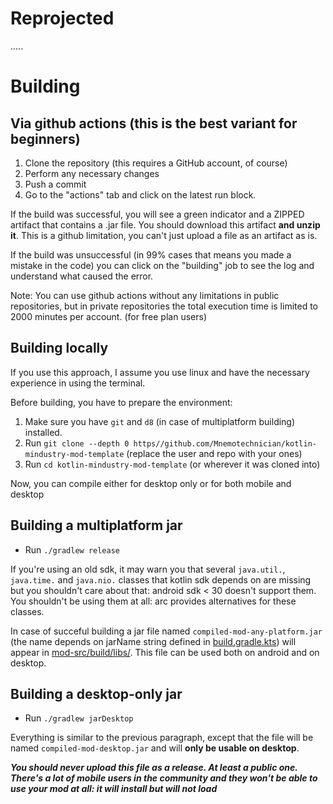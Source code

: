 # Reprojected

.....

# Building
## Via github actions (this is the best variant for beginners)
1. Clone the repository (this requires a GitHub account, of course)
2. Perform any necessary changes
3. Push a commit
4. Go to the "actions" tab and click on the latest run block.

If the build was successful, you will see a green indicator and a ZIPPED artifact that contains a .jar file. You should download this artifact __and unzip it__. This is a github limitation, you can't just upload a file as an artifact as is.

If the build was unsuccessful (in 99% cases that means you made a mistake in the code) you can click on the "building" job to see the log and understand what caused the error.

Note: You can use github actions without any limitations in public repositories, but in private repositories the total execution time is limited to 2000 minutes per account. (for free plan users)

## Building locally
If you use this approach, I assume you use linux and have the necessary experience in using the terminal.

Before building, you have to prepare the environment:
1. Make sure you have `git` and `d8` (in case of multiplatform building) installed.
2. Run `git clone --depth 0 https//github.com/Mnemotechnician/kotlin-mindustry-mod-template` (replace the user and repo with your ones)
3. Run `cd kotlin-mindustry-mod-template` (or wherever it was cloned into)

Now, you can compile either for desktop only or for both mobile and desktop

## Building a multiplatform jar
* Run `./gradlew release`

If you're using an old sdk, it may warn you that several `java.util.`, `java.time.` and `java.nio.` classes that kotlin sdk depends on are missing but you shouldn't care about that: android sdk < 30 doesn't support them. You shouldn't be using them at all: arc provides alternatives for these classes.

In case of succeful building a jar file named `compiled-mod-any-platform.jar` (the name depends on jarName string defined in [build.gradle.kts](mod-src/build.gradle.kts)) will appear in [mod-src/build/libs/](mod-src/build/libs/).
This file can be used both on android and on desktop.

## Building a desktop-only jar
* Run `./gradlew jarDesktop`

Everything is similar to the previous paragraph, except that the file will be named `compiled-mod-desktop.jar` and will __only be usable on desktop__.

***__You should never upload this file as a release. At least a public one. There's a lot of mobile users in the community and they won't be able to use your mod at all: it will install but will not load__***
